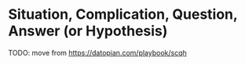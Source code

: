 # Situation, Complication, Question, Answer (or Hypothesis)

TODO: move from https://datopian.com/playbook/scqh